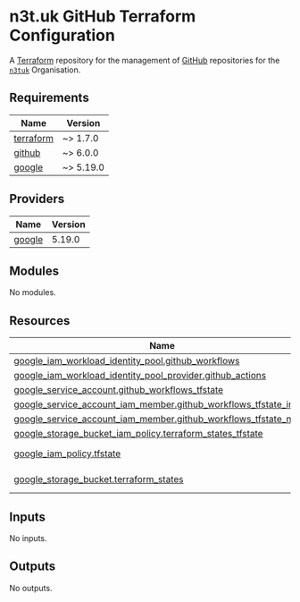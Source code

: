 # n3t.uk GitHub Terraform Configuration

A [Terraform][terraform] repository for the management of [GitHub][github]
repositories for the [`n3tuk`][n3tuk] Organisation.

[terraform]: https://terraform.io/
[github]: https://github.com/
[n3tuk]: https://github.com/n3tuk

<!-- terraform-docs-start -->
<!-- prettier-ignore-start -->

## Requirements

| Name | Version |
|------|---------|
| <a name="requirement_terraform"></a> [terraform](#requirement\_terraform) | ~> 1.7.0 |
| <a name="requirement_github"></a> [github](#requirement\_github) | ~> 6.0.0 |
| <a name="requirement_google"></a> [google](#requirement\_google) | ~> 5.19.0 |

## Providers

| Name | Version |
|------|---------|
| <a name="provider_google"></a> [google](#provider\_google) | 5.19.0 |

## Modules

No modules.

## Resources

| Name | Type |
|------|------|
| [google_iam_workload_identity_pool.github_workflows](https://registry.terraform.io/providers/hashicorp/google/latest/docs/resources/iam_workload_identity_pool) | resource |
| [google_iam_workload_identity_pool_provider.github_actions](https://registry.terraform.io/providers/hashicorp/google/latest/docs/resources/iam_workload_identity_pool_provider) | resource |
| [google_service_account.github_workflows_tfstate](https://registry.terraform.io/providers/hashicorp/google/latest/docs/resources/service_account) | resource |
| [google_service_account_iam_member.github_workflows_tfstate_infra](https://registry.terraform.io/providers/hashicorp/google/latest/docs/resources/service_account_iam_member) | resource |
| [google_service_account_iam_member.github_workflows_tfstate_n3tuk](https://registry.terraform.io/providers/hashicorp/google/latest/docs/resources/service_account_iam_member) | resource |
| [google_storage_bucket_iam_policy.terraform_states_tfstate](https://registry.terraform.io/providers/hashicorp/google/latest/docs/resources/storage_bucket_iam_policy) | resource |
| [google_iam_policy.tfstate](https://registry.terraform.io/providers/hashicorp/google/latest/docs/data-sources/iam_policy) | data source |
| [google_storage_bucket.terraform_states](https://registry.terraform.io/providers/hashicorp/google/latest/docs/data-sources/storage_bucket) | data source |

## Inputs

No inputs.

## Outputs

No outputs.

<!-- prettier-ignore-end -->
<!-- terraform-docs-end -->
